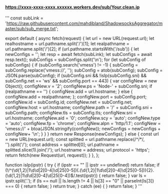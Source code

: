 #### https://xxxx-xxxx-xxxx.xxxxxx.workers.dev/sub/Your.clean.ip


'''
const subLink = 'https://raw.githubusercontent.com/mahdibland/ShadowsocksAggregator/master/sub/sub_merge.txt';

export default {
  async fetch(request) {
    let url = new URL(request.url);
    let realhostname = url.pathname.split('/')[1];
    let realpathname = url.pathname.split('/')[2];
    if (url.pathname.startsWith('/sub')) {
      let newConfigs = '';
      let resp = await fetch(subLink);
      let subConfigs = await resp.text();
      subConfigs = subConfigs.split('\n');
      for (let subConfig of subConfigs) {
        if (subConfig.search('vmess') != -1) {
          subConfig = subConfig.replace('vmess://', '');
          subConfig = atob(subConfig);
          subConfig = JSON.parse(subConfig);
          if (subConfig.sni && !isIp(subConfig.sni) && subConfig.net == 'ws' && subConfig.port == 443) {
            var configNew = new Object();
            configNew.v = '2';
            configNew.ps = 'Node-' + subConfig.sni;
            if (realpathname == '') {
            configNew.add = url.hostname;
            } else {
              configNew.add = realpathname;
            };
            configNew.port = subConfig.port;
            configNew.id = subConfig.id;
            configNew.net = subConfig.net;
            configNew.host = url.hostname;
            configNew.path = '/' + subConfig.sni + subConfig.path;
            configNew.tls = subConfig.tls;
            configNew.sni = url.hostname;
            configNew.aid = '0';
            configNew.scy = 'auto';
            configNew.type = 'auto';
            configNew.fp = 'chrome';
            configNew.alpn = 'http/1.1';
            configNew = 'vmess://' + btoa(JSON.stringify(configNew));
            newConfigs = newConfigs  + configNew+ '\n';
          }
        }
      }
      return new Response(newConfigs);
    } else {
        const url = new URL(request.url);
        const splitted = url.pathname.replace(/^\/*/, '').split('/');
        const address = splitted[0];
        url.pathname = splitted.slice(1).join('/');
        url.hostname = address;
        url.protocol = 'https';
        return fetch(new Request(url, request));
    }
  },
};


function isIp(ipstr) {
  try {
    if (ipstr == "" || ipstr == undefined) return false;
    if (!/^(\d{1,2}|1\d\d|2[0-4]\d|25[0-5])(\.(\d{1,2}|1\d\d|2[0-4]\d|25[0-5])){2}\.(\d{1,2}|1\d\d|2[0-4]\d|25[0-4])$/.test(ipstr)) {
      return false;
    }
    var ls = ipstr.split('.');
    if (ls == null || ls.length != 4 || ls[3] == "0" || parseInt(ls[3]) === 0) {
      return false;
    }
    return true;
  } catch (ee) { }
  return false;
}
'''
